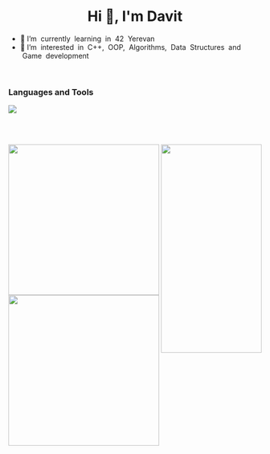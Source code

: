 <h1 align="center">Hi 👋, I'm Davit</h1>

<ul>
<li> 🌴 I’m &nbsp;currently &nbsp;learning &nbsp;in &nbsp;42 &nbsp;Yerevan
<li> 👀 I’m &nbsp;interested &nbsp;in &nbsp;C++, &nbsp;OOP,&nbsp; Algorithms,&nbsp; Data &nbsp;Structures&nbsp; and &nbsp;Game &nbsp;development
</ul>

<br>

### Languages and Tools<br>
<p>
  <a href="https://skillicons.dev">
    <img src="https://skillicons.dev/icons?i=c,vim,visualstudio,vscode" />
  </a>
</p>

<br><br>

<img src="https://media.giphy.com/media/qgQUggAC3Pfv687qPC/giphy.gif" align="right" width="200px" height="415px">
<img src="https://github-readme-stats.vercel.app/api?username=araqelian&show_icons=true&bg_color=00000000" width="300px")>
<img src="https://github-readme-stats.vercel.app/api/top-langs/?username=araqelian&layout=compact" width="300px">
